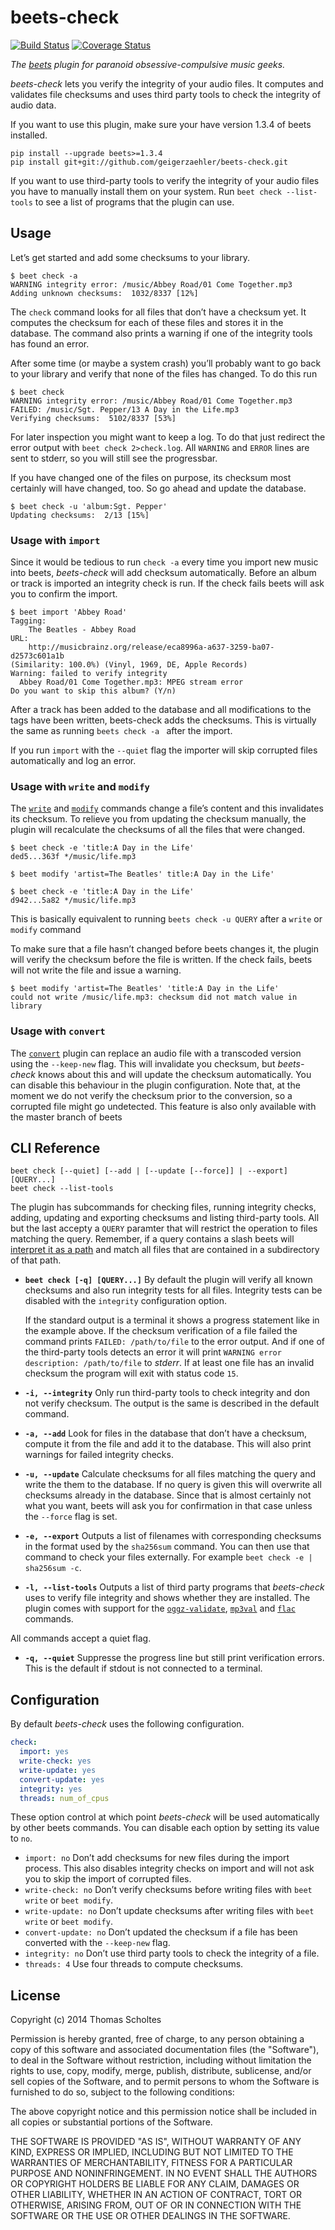 beets-check
===========
[![Build Status](https://travis-ci.org/geigerzaehler/beets-check.svg?branch=master)](https://travis-ci.org/geigerzaehler/beets-check)
[![Coverage Status](https://coveralls.io/repos/geigerzaehler/beets-check/badge.png?branch=master)](https://coveralls.io/r/geigerzaehler/beets-check?branch=master)

*The [beets][] plugin for paranoid obsessive-compulsive music geeks.*

*beets-check* lets you verify the integrity of your audio files. It computes
and validates file checksums and uses third party tools to check the integrity
of audio data.

If you want to use this plugin, make sure your have version 1.3.4 of
beets installed.

```
pip install --upgrade beets>=1.3.4
pip install git+git://github.com/geigerzaehler/beets-check.git
```

If you want to use third-party tools to verify the integrity of your
audio files you have to manually install them on your system. Run `beet
check --list-tools` to see a list of programs that the plugin can use.


Usage
-----

Let’s get started and add some checksums to your library.

```
$ beet check -a
WARNING integrity error: /music/Abbey Road/01 Come Together.mp3
Adding unknown checksums:  1032/8337 [12%]
```

The `check` command looks for all files that don’t have a checksum yet.
It computes the checksum for each of these files and stores it in the
database.  The command also prints a warning if one of the integrity
tools has found an error.

After some time (or maybe a system crash) you’ll probably want to go back to
your library and verify that none of the files has changed. To do this run

```
$ beet check
WARNING integrity error: /music/Abbey Road/01 Come Together.mp3
FAILED: /music/Sgt. Pepper/13 A Day in the Life.mp3
Verifying checksums:  5102/8337 [53%]
```

For later inspection you might want to keep a log.  To do that just
redirect the error output with `beet check 2>check.log`. All `WARNING`
and `ERROR` lines are sent to stderr, so you will still see the
progressbar.


If you have changed one of the files on purpose, its checksum most certainly
will have changed, too. So go ahead and update the database.
```
$ beet check -u 'album:Sgt. Pepper'
Updating checksums:  2/13 [15%]
```

### Usage with `import`

Since it would be tedious to run `check -a` every time you import new music
into beets, *beets-check* will add checksum automatically. Before an album or
track is imported an integrity check is run. If the check fails beets will ask
you to confirm the import.

```
$ beet import 'Abbey Road'
Tagging:
    The Beatles - Abbey Road
URL:
    http://musicbrainz.org/release/eca8996a-a637-3259-ba07-d2573c601a1b
(Similarity: 100.0%) (Vinyl, 1969, DE, Apple Records)
Warning: failed to verify integrity
  Abbey Road/01 Come Together.mp3: MPEG stream error
Do you want to skip this album? (Y/n)
```

After a track has been added to the database and all modifications to the tags
have been written, beets-check adds the checksums. This is virtually the same as
running ``beets check -a `` after the import.

If you run `import` with the `--quiet` flag the importer will skip corrupted
files automatically and log an error.


### Usage with `write` and `modify`

The [`write`][write] and [`modify`][modify] commands change a file’s
content and this invalidates its checksum. To relieve you from updating the
checksum manually, the plugin will recalculate the checksums of all the files
that were changed.

```
$ beet check -e 'title:A Day in the Life'
ded5...363f */music/life.mp3

$ beet modify 'artist=The Beatles' title:A Day in the Life'

$ beet check -e 'title:A Day in the Life'
d942...5a82 */music/life.mp3
```

This is basically equivalent to running `beets check -u QUERY` after a
`write` or `modify` command

To make sure that a file hasn’t changed before beets changes it, the
plugin will verify the checksum before the file is written.  If the
check fails, beets will not write the file and issue a warning.


```
$ beet modify 'artist=The Beatles' 'title:A Day in the Life'
could not write /music/life.mp3: checksum did not match value in library
```


### Usage with `convert`

The [`convert`][convert] plugin can replace an audio file with a
transcoded version using the `--keep-new` flag. This will invalidate you
checksum, but *beets-check* knows about this and will update the
checksum automatically. You can disable this behaviour in the plugin
configuration. Note that, at the moment we do not verify the checksum
prior to the conversion, so a corrupted file might go undetected. This
feature is also only available with the master branch of beets


[beets]: http://beets.readthedocs.org/en/latest
[write]: http://beets.readthedocs.org/en/latest/reference/cli.html#write
[modify]: http://beets.readthedocs.org/en/latest/reference/cli.html#modify
[convert]: http://beets.readthedocs.org/en/latest/plugins/convert.html



CLI Reference
-------------

```
beet check [--quiet] [--add | [--update [--force]] | --export] [QUERY...]
beet check --list-tools
```

The plugin has subcommands for checking files, running integrity checks,
adding, updating and exporting checksums and listing third-party tools. All but
the last accepty a `QUERY` paramter that will restrict the operation to files
matching the query.  Remember, if a query contains a slash beets will
[interpret it as a path][path query] and match all files that are contained in
a subdirectory of that path.

- **`beet check [-q] [QUERY...]`** By default the plugin will verify all known
  checksums and also run integrity tests for all files. Integrity tests can
  be disabled with the `integrity` configuration option.

  If the standard output is a terminal it shows a progress statement like in
  the example above. If the checksum verification of a file failed the command
  prints `FAILED: /path/to/file` to the error output. And if one of the
  third-party tools detects an error it will print `WARNING error description:
  /path/to/file` to *stderr*. If at least one file has an invalid checksum the
  program will exit with status code `15`.

- **`-i, --integrity`** Only run third-party tools to check integrity and don
  not verify checksum. The output is the same is described in the default
  command.

- **`-a, --add`** Look for files in the database that don’t have a
  checksum, compute it from the file and add it to the database. This will also
  print warnings for failed integrity checks.

- **`-u, --update`** Calculate checksums for all files matching the
  query and write the them to the database. If no query is given this will
  overwrite all checksums already in the database. Since that is almost
  certainly not what you want, beets will ask you for confirmation in that
  case unless the `--force` flag is set.

- **`-e, --export`** Outputs a list of filenames with corresponding
  checksums in the format used by the `sha256sum` command. You can then use
  that command to check your files externally. For example
  `beet check -e | sha256sum -c`.

- **`-l, --list-tools`** Outputs a list of third party programs that
  *beets-check* uses to verify file integrity and shows whether they are
  installed. The plugin comes with support for the
  [`oggz-validate`][oggz-validate], [`mp3val`][mp3val] and [`flac`][flac] commands.

All commands accept a quiet flag.

- **`-q, --quiet`** Suppresse the progress line but still print verification
  errors. This is the default if stdout is not connected to a terminal.

[path query]: http://beets.readthedocs.org/en/latest/reference/query.html#path-queries
[flac]: https://xiph.org/flac/documentation_tools_flac.html
[mp3val]: http://mp3val.sourceforge.net/
[oggz-validate]: https://www.xiph.org/oggz/



Configuration
-------------

By default *beets-check* uses the following configuration.

```yaml
check:
  import: yes
  write-check: yes
  write-update: yes
  convert-update: yes
  integrity: yes
  threads: num_of_cpus
```

These option control at which point *beets-check* will be used automatically by
other beets commands. You can disable each option by setting its value to `no`.

* `import: no` Don’t add checksums for new files during the import process.
  This also disables integrity checks on import and will not ask you to skip
  the import of corrupted files.
* `write-check: no` Don’t verify checksums before writing files with
  `beet write` or `beet modify`.
* `write-update: no` Don’t update checksums after writing files with
  `beet write` or `beet modify`.
* `convert-update: no` Don’t updated the checksum if a file has been
  converted with the `--keep-new` flag.
* `integrity: no` Don’t use third party tools to check the integrity of
  a file.
* `threads: 4` Use four threads to compute checksums.


License
-------

Copyright (c) 2014 Thomas Scholtes

Permission is hereby granted, free of charge, to any person obtaining a
copy of this software and associated documentation files (the "Software"), to
deal in the Software without restriction, including without limitation the
rights to use, copy, modify, merge, publish, distribute, sublicense, and/or
sell copies of the Software, and to permit persons to whom the Software is
furnished to do so, subject to the following conditions:

The above copyright notice and this permission notice shall be included in
all copies or substantial portions of the Software.

THE SOFTWARE IS PROVIDED "AS IS", WITHOUT WARRANTY OF ANY KIND, EXPRESS OR
IMPLIED, INCLUDING BUT NOT LIMITED TO THE WARRANTIES OF MERCHANTABILITY,
FITNESS FOR A PARTICULAR PURPOSE AND NONINFRINGEMENT. IN NO EVENT SHALL THE
AUTHORS OR COPYRIGHT HOLDERS BE LIABLE FOR ANY CLAIM, DAMAGES OR OTHER
LIABILITY, WHETHER IN AN ACTION OF CONTRACT, TORT OR OTHERWISE, ARISING FROM,
OUT OF OR IN CONNECTION WITH THE SOFTWARE OR THE USE OR OTHER DEALINGS IN THE
SOFTWARE.

